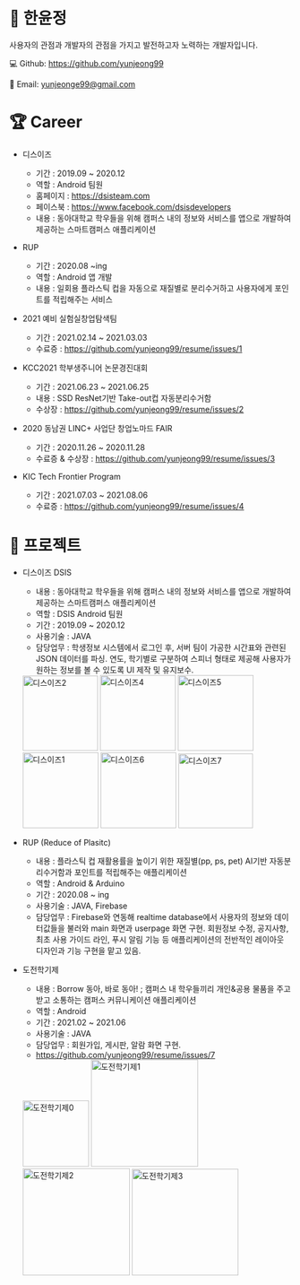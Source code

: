 # :wave: 한윤정 
사용자의 관점과 개발자의 관점을 가지고 발전하고자 노력하는 개발자입니다.

:computer: Github: https://github.com/yunjeong99

:email: Email: yunjeonge99@gmail.com



# :trophy: Career
* 디스이즈
  * 기간 : 2019.09 ~ 2020.12
  * 역할 : Android 팀원
  * 홈페이지 : https://dsisteam.com
  * 페이스북 : https://www.facebook.com/dsisdevelopers
  * 내용 : 동아대학교 학우들을 위해 캠퍼스 내의 정보와 서비스를 앱으로 개발하여 제공하는 스마트캠퍼스 애플리케이션



* RUP
  * 기간 : 2020.08 ~ing
  * 역할 : Android 앱 개발
  * 내용 : 일회용 플라스틱 컵을 자동으로 재질별로 분리수거하고 사용자에게 포인트를 적립해주는 서비스



* 2021 예비 실험실창업탐색팀
  * 기간 : 2021.02.14 ~ 2021.03.03
  * 수료증 : https://github.com/yunjeong99/resume/issues/1



* KCC2021 학부생주니어 논문경진대회
  * 기간 : 2021.06.23 ~ 2021.06.25
  * 내용 : SSD ResNet기반 Take-out컵 자동분리수거함
  * 수상장 : https://github.com/yunjeong99/resume/issues/2


* 2020 동남권 LINC+ 사업단 창업노마드 FAIR
  * 기간 : 2020.11.26 ~ 2020.11.28
  * 수료증 & 수상장 : https://github.com/yunjeong99/resume/issues/3


* KIC Tech Frontier Program
  * 기간 : 2021.07.03 ~ 2021.08.06
  * 수료증 : https://github.com/yunjeong99/resume/issues/4


# :file_folder: 프로젝트
* 디스이즈 DSIS
  * 내용 : 동아대학교 학우들을 위해 캠퍼스 내의 정보와 서비스를 앱으로 개발하여 제공하는 스마트캠퍼스 애플리케이션
  * 역할 : DSIS Android 팀원
  * 기간 : 2019.09 ~ 2020.12
  * 사용기술 : JAVA
  * 담당업무 : 학생정보 시스템에서 로그인 후, 서버 팀이 가공한 시간표와 관련된 JSON 데이터를 파싱. 연도, 학기별로 구분하여 스피너 형태로 제공해 사용자가 원하는 정보를 볼 수 있도록 UI 제작 및 유지보수.
  <img width="134" alt="디스이즈2" src="https://user-images.githubusercontent.com/77837098/139205447-35468650-0f7d-4f22-88b3-364299329629.PNG">
  <img width="135" alt="디스이즈4" src="https://user-images.githubusercontent.com/77837098/139205443-5c7d42cf-1f7b-45a5-bb60-03d8e90df195.PNG">
  <img width="135" alt="디스이즈5" src="https://user-images.githubusercontent.com/77837098/139205449-d50a7b9f-a58b-4139-adfd-eb797a1c24ea.PNG">
  <img width="135" alt="디스이즈1" src="https://user-images.githubusercontent.com/77837098/139205444-f27cdd5b-07e5-4ca0-8d66-f8c8ee1d272c.PNG">
  <img width="135" alt="디스이즈6" src="https://user-images.githubusercontent.com/77837098/139205435-09d2dbc5-b963-47eb-b149-49c7c7e3fad6.PNG">
  <img width="133" alt="디스이즈7" src="https://user-images.githubusercontent.com/77837098/139394518-8d992156-a2ca-4308-81fd-0fd15aa9c7a7.PNG">
  

* RUP (Reduce of Plasitc)
  * 내용 : 플라스틱 컵 재활용률을 높이기 위한 재질별(pp, ps, pet) AI기반 자동분리수거함과 포인트를 적립해주는 애플리케이션
  * 역할 : Android & Arduino
  * 기간 : 2020.08 ~ ing
  * 사용기술 : JAVA, Firebase
  * 담당업무 : Firebase와 연동해 realtime database에서 사용자의 정보와 데이터값들을 불러와 main 화면과 userpage 화면 구현. 회원정보 수정, 공지사항, 최초 사용 가이드 라인, 푸시 알림 기능 등 애플리케이션의 전반적인 레이아웃 디자인과 기능 구현을 맡고 있음.


* 도전학기제 
  * 내용 : Borrow 동아, 바로 동아! ; 캠퍼스 내 학우들끼리 개인&공용 물품을 주고받고 소통하는 캠퍼스 커뮤니케이션 애플리케이션
  * 역할 : Android
  * 기간 : 2021.02 ~ 2021.06
  * 사용기술 : JAVA
  * 담당업무 : 회원가입, 게시판, 알람 화면 구현. 
  * https://github.com/yunjeong99/resume/issues/7
  <img width="118" alt="도전학기제0" src="https://user-images.githubusercontent.com/77837098/139395871-213b9b58-e866-487a-9358-465c22958528.PNG">
  <img width="191" alt="도전학기제1" src="https://user-images.githubusercontent.com/77837098/139392787-f7597330-a267-473d-ab89-204594024743.PNG">
  <img width="191" alt="도전학기제2" src="https://user-images.githubusercontent.com/77837098/139392795-a756b1f2-9245-4558-af42-73932f276031.PNG">
  <img width="190" alt="도전학기제3" src="https://user-images.githubusercontent.com/77837098/139392799-b7b41a68-9b91-4c26-8c0b-e2dd5a5ad182.PNG">
